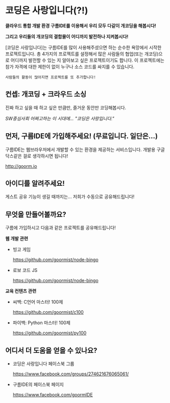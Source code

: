 코딩은 사랑입니다(?!)
==============

**클라우드 통합 개발 환경 구름IDE를 이용해서 우리 모두 다같이 개코딩을 해봅시다!**

**그리고 우리들의 개코딩의 결합물이 어디까지 발전하나 지켜봅시다!**

[코딩은 사랑입니다]는 구름IDE를 많이 사용해주셨으면 하는 순수한 욕망에서 시작한 프로젝트입니다.
총 4가지의 프로젝트를 설정해서 많은 사람들의 협업(또는 개코딩)으로 어디까지 발전할 수 있는 지 알아보고 싶은 프로젝트이기도 합니다.
이 프로젝트에는 참가 자격에 대한 제한이 없이 누구나 소스 코드를 싸지를 수 있습니다.

    사람들의 활동이 많아지면 프로젝트를 또 추가합니다!


컨셉: 개코딩 + 크라우드 소싱 
--------------

진짜 하고 싶을 때 하고 싶은 만큼만, 즐거운 동안만 코딩해봅시다.

*SW중심사회 어쩌고하는 이 시대에... "코딩은 사랑입니다."*



먼저, 구름IDE에 가입해주세요! (무료입니다. 일단은...)
--------------

구름IDE는 웹브라우저에서 개발할 수 있는 환경을 제공하는 서비스입니다. 개발용 구글 닥스같은 걸로 생각하시면 됩니다!

  http://goorm.io


아이디를 알려주세요! 
--------------

게스트 공유 기능이 생길 때까지는... 저희가 수동으로 공유해드립니다!



무엇을 만들어볼까요?
--------------

구름에 가입하시고 다음과 같은 프로젝트를 공유해드립니다!

**웹 개발 관련**

- 빙고 게임

    https://github.com/goormist/node-bingo

- 로보 코드 JS

    https://github.com/goormist/node-bingo


**교육 컨텐츠 관련**

- 씨백: C언어 마스터! 100제

    https://github.com/goormist/c100

- 파이백: Python 마스터! 100제

    https://github.com/goormist/py100



어디서 더 도움을 얻을 수 있나요?
--------------

- 코딩은 사랑입니다 페이스북 그룹

    https://www.facebook.com/groups/274621676065061/

- 구름IDE의 페이스북 페이지

    https://www.facebook.com/goormIDE
